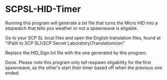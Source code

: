 # SCPSL-HID-Timer
Running this program will generate a txt file that turns the Micro HID into a stopwatch that tells you weather or not a spawnwave is eligable.

Go to your SCP SL local files and open the English translation files, found at "(Path to SCP SL)\SCP Secret Laboratory\Translations\en"

Replace the HID_Sign.txt file with the one generated by this program.

Done.
Please note this program only tell respawn eligability for the first spawnwave, as the other's start their timer based off when the previous one ended.
